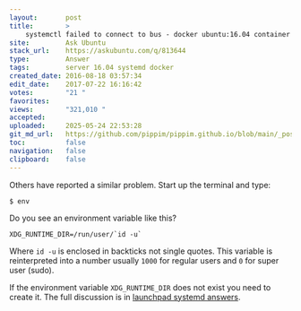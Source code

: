 ```yaml
---
layout:       post
title:        >
    systemctl failed to connect to bus - docker ubuntu:16.04 container
site:         Ask Ubuntu
stack_url:    https://askubuntu.com/q/813644
type:         Answer
tags:         server 16.04 systemd docker
created_date: 2016-08-18 03:57:34
edit_date:    2017-07-22 16:16:42
votes:        "21 "
favorites:    
views:        "321,010 "
accepted:     
uploaded:     2025-05-24 22:53:28
git_md_url:   https://github.com/pippim/pippim.github.io/blob/main/_posts/2016/2016-08-18-systemctl-failed-to-connect-to-bus-docker-ubuntu_16.04-container.md
toc:          false
navigation:   false
clipboard:    false
---
```


Others have reported a similar problem. Start up the terminal and type:

``` 
$ env
```

Do you see an environment variable like this?

``` 
XDG_RUNTIME_DIR=/run/user/`id -u`
```

Where `id -u` is enclosed in backticks not single quotes. This variable is reinterpreted into a number usually `1000` for regular users and `0` for super user (sudo).

If the environment variable `XDG_RUNTIME_DIR` does not exist you need to create it. The full discussion is in [launchpad systemd answers][1].


  [1]: https://answers.launchpad.net/ubuntu/+source/systemd/+question/287454
